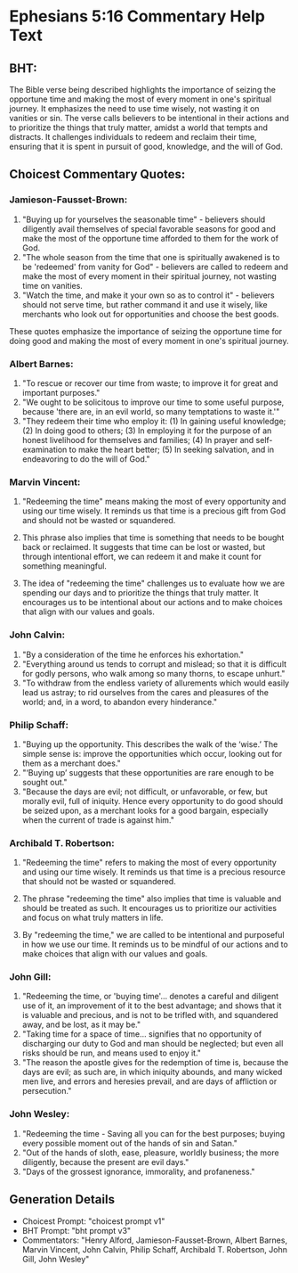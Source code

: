# Ephesians 5:16 Commentary Help Text

## BHT:
The Bible verse being described highlights the importance of seizing the opportune time and making the most of every moment in one's spiritual journey. It emphasizes the need to use time wisely, not wasting it on vanities or sin. The verse calls believers to be intentional in their actions and to prioritize the things that truly matter, amidst a world that tempts and distracts. It challenges individuals to redeem and reclaim their time, ensuring that it is spent in pursuit of good, knowledge, and the will of God.

## Choicest Commentary Quotes:
### Jamieson-Fausset-Brown:
1. "Buying up for yourselves the seasonable time" - believers should diligently avail themselves of special favorable seasons for good and make the most of the opportune time afforded to them for the work of God.
2. "The whole season from the time that one is spiritually awakened is to be 'redeemed' from vanity for God" - believers are called to redeem and make the most of every moment in their spiritual journey, not wasting time on vanities.
3. "Watch the time, and make it your own so as to control it" - believers should not serve time, but rather command it and use it wisely, like merchants who look out for opportunities and choose the best goods.

These quotes emphasize the importance of seizing the opportune time for doing good and making the most of every moment in one's spiritual journey.

### Albert Barnes:
1. "To rescue or recover our time from waste; to improve it for great and important purposes."
2. "We ought to be solicitous to improve our time to some useful purpose, because 'there are, in an evil world, so many temptations to waste it.'"
3. "They redeem their time who employ it: (1) In gaining useful knowledge; (2) In doing good to others; (3) In employing it for the purpose of an honest livelihood for themselves and families; (4) In prayer and self-examination to make the heart better; (5) In seeking salvation, and in endeavoring to do the will of God."

### Marvin Vincent:
1. "Redeeming the time" means making the most of every opportunity and using our time wisely. It reminds us that time is a precious gift from God and should not be wasted or squandered.

2. This phrase also implies that time is something that needs to be bought back or reclaimed. It suggests that time can be lost or wasted, but through intentional effort, we can redeem it and make it count for something meaningful.

3. The idea of "redeeming the time" challenges us to evaluate how we are spending our days and to prioritize the things that truly matter. It encourages us to be intentional about our actions and to make choices that align with our values and goals.

### John Calvin:
1. "By a consideration of the time he enforces his exhortation." 
2. "Everything around us tends to corrupt and mislead; so that it is difficult for godly persons, who walk among so many thorns, to escape unhurt." 
3. "To withdraw from the endless variety of allurements which would easily lead us astray; to rid ourselves from the cares and pleasures of the world; and, in a word, to abandon every hinderance."

### Philip Schaff:
1. "Buying up the opportunity. This describes the walk of the ‘wise.’ The simple sense is: improve the opportunities which occur, looking out for them as a merchant does."
2. "‘Buying up’ suggests that these opportunities are rare enough to be sought out."
3. "Because the days are evil; not difficult, or unfavorable, or few, but morally evil, full of iniquity. Hence every opportunity to do good should be seized upon, as a merchant looks for a good bargain, especially when the current of trade is against him."

### Archibald T. Robertson:
1. "Redeeming the time" refers to making the most of every opportunity and using our time wisely. It reminds us that time is a precious resource that should not be wasted or squandered.

2. The phrase "redeeming the time" also implies that time is valuable and should be treated as such. It encourages us to prioritize our activities and focus on what truly matters in life.

3. By "redeeming the time," we are called to be intentional and purposeful in how we use our time. It reminds us to be mindful of our actions and to make choices that align with our values and goals.

### John Gill:
1. "Redeeming the time, or 'buying time'... denotes a careful and diligent use of it, an improvement of it to the best advantage; and shows that it is valuable and precious, and is not to be trifled with, and squandered away, and be lost, as it may be."
2. "Taking time for a space of time... signifies that no opportunity of discharging our duty to God and man should be neglected; but even all risks should be run, and means used to enjoy it."
3. "The reason the apostle gives for the redemption of time is, because the days are evil; as such are, in which iniquity abounds, and many wicked men live, and errors and heresies prevail, and are days of affliction or persecution."

### John Wesley:
1. "Redeeming the time - Saving all you can for the best purposes; buying every possible moment out of the hands of sin and Satan."
2. "Out of the hands of sloth, ease, pleasure, worldly business; the more diligently, because the present are evil days."
3. "Days of the grossest ignorance, immorality, and profaneness."


## Generation Details
- Choicest Prompt: "choicest prompt v1"
- BHT Prompt: "bht prompt v3"
- Commentators: "Henry Alford, Jamieson-Fausset-Brown, Albert Barnes, Marvin Vincent, John Calvin, Philip Schaff, Archibald T. Robertson, John Gill, John Wesley"

